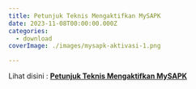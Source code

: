 ```yaml
---
title: Petunjuk Teknis Mengaktifkan MySAPK
date: 2023-11-08T00:00:00.000Z
categories:
  - download
coverImage: ./images/mysapk-aktivasi-1.png

---
```


Lihat disini : [**Petunjuk Teknis Mengaktifkan MySAPK**](https://bkd.nttprov.go.id/web/wp-content/uploads/2023/11/Petunjuk-Teknis-Mengaktifkan-MySAPK.pdf)
